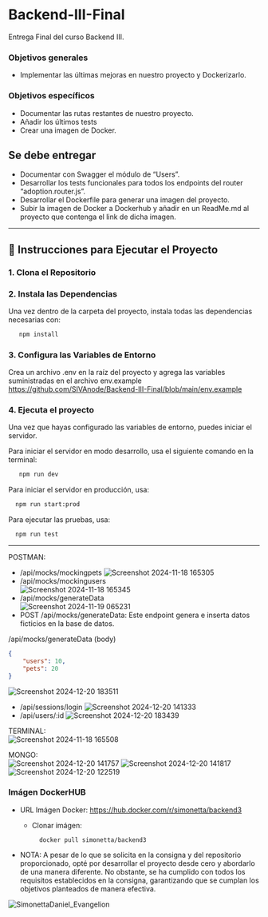 # Backend-III-Final  
Entrega Final del curso Backend III.  


### Objetivos generales
+ Implementar las últimas mejoras en nuestro proyecto y Dockerizarlo.  
### Objetivos específicos  
+ Documentar las rutas restantes de nuestro proyecto.
+ Añadir los últimos tests
+ Crear una imagen de Docker.

## Se debe entregar  

+ Documentar con Swagger el módulo de “Users”.
+ Desarrollar los tests funcionales para todos los endpoints del router “adoption.router.js”.
+ Desarrollar el Dockerfile para generar una imagen del proyecto.
+ Subir la imagen de Docker a Dockerhub y añadir en un ReadMe.md al proyecto que contenga el link de dicha imagen.

-----------  

## 🚀 Instrucciones para Ejecutar el Proyecto

### 1. Clona el Repositorio  
### 2. Instala las Dependencias  
Una vez dentro de la carpeta del proyecto, instala todas las dependencias necesarias con:  

```bash
   npm install
   ```
    
### 3. Configura las Variables de Entorno  
Crea un archivo .env en la raíz del proyecto y agrega las variables suministradas en el archivo env.example  
https://github.com/SIVAnode/Backend-III-Final/blob/main/env.example


### 4. Ejecuta el proyecto  
Una vez que hayas configurado las variables de entorno, puedes iniciar el servidor.  

Para iniciar el servidor en modo desarrollo, usa el siguiente comando en la terminal:

```bash
   npm run dev
   ``` 
Para iniciar el servidor en producción, usa:

 ```bash
   npm run start:prod
   ```    
Para ejecutar las pruebas, usa:

 ```bash
   npm run test
   ```       


-----------    
  
POSTMAN:  
- /api/mocks/mockingpets
![Screenshot 2024-11-18 165305](https://github.com/user-attachments/assets/a20bdeb1-999c-42f8-962b-2736bcde1d77)
- /api/mocks/mockingusers  
![Screenshot 2024-11-18 165345](https://github.com/user-attachments/assets/75eb17c5-7efb-4c76-810d-d8a863259b0e)
- /api/mocks/generateData  
![Screenshot 2024-11-19 065231](https://github.com/user-attachments/assets/4b00d9f3-142f-430e-91c4-b76f0784a9a8)
- POST /api/mocks/generateData: Este endpoint genera e inserta datos ficticios en la base de datos.  
  
/api/mocks/generateData (body)  

``` json
{
    "users": 10,
    "pets": 20
}
```
    
![Screenshot 2024-12-20 183511](https://github.com/user-attachments/assets/a259dd40-2fc2-426d-b2cd-0be417da3bd8)

 

- /api/sessions/login
![Screenshot 2024-12-20 141333](https://github.com/user-attachments/assets/0e485ece-f631-41a5-8c3e-aab87433b337)
- /api/users/:id
![Screenshot 2024-12-20 183439](https://github.com/user-attachments/assets/cc2e71d5-7cd6-446e-a855-b087f99786d7)




  
TERMINAL:  
![Screenshot 2024-11-18 165508](https://github.com/user-attachments/assets/0fa4e261-01e4-423a-aeeb-81f7d1a9dbd2)  
  
MONGO:  
![Screenshot 2024-12-20 141757](https://github.com/user-attachments/assets/550b76aa-05be-489b-b995-4fd594513880)
![Screenshot 2024-12-20 141817](https://github.com/user-attachments/assets/abc4a579-2691-4998-85e7-9652f3c26446)
![Screenshot 2024-12-20 122519](https://github.com/user-attachments/assets/f23a76be-2492-4054-9d10-0e4e8e57c337)  


### **Imágen DockerHUB**

- URL Imágen Docker: https://hub.docker.com/r/simonetta/backend3

    - Clonar imágen: 
            
            docker pull simonetta/backend3      



  

- NOTA: A pesar de lo que se solicita en la consigna y del repositorio proporcionado, opté por desarrollar el proyecto desde cero y abordarlo de una manera diferente. No obstante, se ha cumplido con todos los requisitos establecidos en la consigna, garantizando que se cumplan los objetivos planteados de manera efectiva.


![SimonettaDaniel_Evangelion](https://github.com/user-attachments/assets/b8435777-2914-48ec-a640-958a6689a059)
